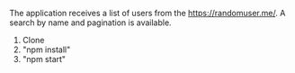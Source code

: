 The application receives a list of users from the  https://randomuser.me/. A search by name and pagination is available.

1. Clone
2. "npm install"
3. "npm start"
